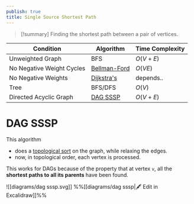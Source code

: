 ```yaml
---
publish: true
title: Single Source Shortest Path
---
```

> [!summary] Finding the shortest path between a pair of vertices.

| Condition                 | Algorithm                                     | Time Complexity |
| ------------------------- | --------------------------------------------- | --------------- |
| Unweighted Graph          | BFS                                           | $O(V + E)$      |
| No Negative Weight Cycles | [Bellman-Ford](../Algorithms/Bellman-Ford.md) | $O(VE)$         |
| No Negative Weights       | [Dijkstra's](../Algorithms/Dijkstra's.md)     | depends..       |
| Tree                      | BFS/DFS                                       | $O(V)$          |
| Directed Acyclic Graph    | [DAG SSSP](#DAG%20SSSP)                       | $O(V + E)$      |
# DAG SSSP

This algorithm
- does a [topological sort](Topological%20Sorting.md) on the graph, while relaxing the edges.
- now, in topological order, each vertex is processed.

This works for DAGs because of the property that at vertex `v`, all the **shortest paths to all its parents** have been found. 

![[diagrams/dag sssp.svg]]
%%[[diagrams/dag sssp|🖋 Edit in Excalidraw]]%%

